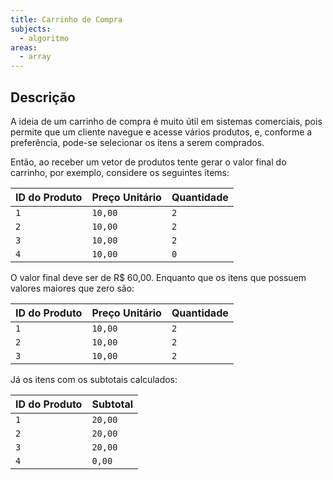 ```yaml
---
title: Carrinho de Compra
subjects:
  - algoritmo
areas:
  - array
---
```


## Descrição

A ideia de um carrinho de compra é muito útil em sistemas comerciais, pois permite que um cliente navegue e acesse vários produtos, e, conforme a preferência, pode-se selecionar os itens a serem comprados.

Então, ao receber um vetor de produtos tente gerar o valor final do carrinho, por exemplo, considere os seguintes items:

| ID do Produto | Preço Unitário | Quantidade |
| ------------- | -------------- | ---------- |
| `1`           | `10,00`        | `2`        |
| `2`           | `10,00`        | `2`        |
| `3`           | `10,00`        | `2`        |
| `4`           | `10,00`        | `0`        |

O valor final deve ser de R\$ 60,00. Enquanto que os itens que possuem valores maiores que zero são:

| ID do Produto | Preço Unitário | Quantidade |
| ------------- | -------------- | ---------- |
| `1`           | `10,00`        | `2`        |
| `2`           | `10,00`        | `2`        |
| `3`           | `10,00`        | `2`        |

Já os itens com os subtotais calculados:

| ID do Produto | Subtotal |
| ------------- | -------- |
| `1`           | `20,00`  |
| `2`           | `20,00`  |
| `3`           | `20,00`  |
| `4`           | `0,00`   |
